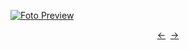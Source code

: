 [![Foto Preview](preview/n456.avif)](https://20essentials.github.io/project-000-456)

<div align="center" style="display: flex; justify-content: center;">
  <a  href="https://github.com/20essentials/project-000-455" target="_blank">&#8592;</a>
  &nbsp;&nbsp;
  <a  href="https://github.com/20essentials/project-000-457" target="_blank">&#8594;</a>
</div>
